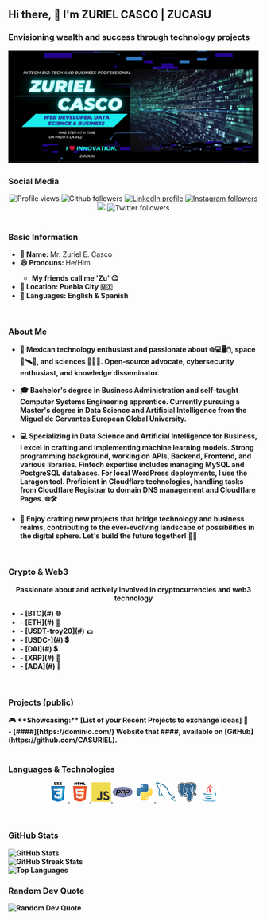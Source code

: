 ## Hi there, 👋 I'm ZURIEL CASCO | ZUCASU
### Envisioning wealth and success through technology projects
![Header](CASURIEL.png)

### Social Media
<div align="center">
  <img src="https://komarev.com/ghpvc/?username=CASURIELbb&color=blue&style=for-the-badge" alt="Profile views"/>
  <img src="https://img.shields.io/github/followers/CASURIEL?style=for-the-badge&logo=github&color=blue" alt="Github followers"/>
  <a href="https://www.linkedin.com/in/zuriel-casuriel/" target="_blank"><img src="https://img.shields.io/badge/-LinkedIn-%230077B5?style=for-the-badge&logo=linkedin&logoColor=white" alt="LinkedIn profile"/></a>
  <a href="https://www.instagram.com/ZUCASU" target="_blank">  <img src="https://img.shields.io/badge/Follow-%40ZUCASU-E4405F?style=for-the-badge&logo=instagram" alt="Instagram followers"/></a>
  <a href="mailto:zurielc.tecnologia@gmail.com"><img src="https://img.shields.io/badge/-Gmail-%23333?style=for-the-badge&logo=gmail&logoColor=white&color=red" target="_blank"></a>
  <img src="https://img.shields.io/twitter/follow/ZUCASU?style=for-the-badge&logo=twitter&color=blue" alt="Twitter followers"/>   
</div><br>

### Basic Information
<ul>
  <li><b>👤 Name:  </b> Mr. Zuriel E. Casco </li>
  <li><b>😄 Pronouns: </b>  He/Him </li>
  <ul><li><b> My friends call me 'Zu' 😊</li></ul>
  <li><b>📍 Location:  </b> Puebla City 🇲🇽 </li>
  <li><b>📣 Languages: </b>  English & Spanish </li>
</ul><br>

### About Me
<ul>
  <li><a>🌮 Mexican technology enthusiast and passionate about 🌐💻🖥️🖱️, space 🚀🛰️🌌, and sciences 🧪🔭🧬. Open-source advocate, cybersecurity enthusiast, and knowledge disseminator.</a></li><br>
  <li><a>🎓 Bachelor's degree in Business Administration and self-taught Computer Systems Engineering apprentice. Currently pursuing a Master's degree in Data Science and Artificial Intelligence from the Miguel de Cervantes European Global University. </a></li><br>
  <li><a>💻 Specializing in Data Science and Artificial Intelligence for Business, I excel in crafting and implementing machine learning models. Strong programming background, working on APIs, Backend, Frontend, and various libraries. Fintech expertise includes managing MySQL and PostgreSQL databases. For local WordPress deployments, I use the Laragon tool. Proficient in Cloudflare technologies, handling tasks from Cloudflare Registrar to domain DNS management and Cloudflare Pages. 🌐🛠️ </a></li><br>
  <li><a>🚀 Enjoy crafting new projects that bridge technology and business realms, contributing to the ever-evolving landscape of possibilities in the digital sphere. Let's build the future together! 🌟✨ </a></li>
</ul><br>

### Crypto & Web3
<div align="center">
  Passionate about and actively involved in cryptocurrencies and web3 technology
</div>
<div align="left">
  <ul> 
    <li><b>- [BTC](#) 🌐</b></li>
    <li><b>- [ETH](#) 💎</b></li>
    <li><b>- [USDT-troy20](#) 💵</b></li>
    <li><b>- [USDC-](#) 💲</b></li>
    <li><b>- [DAI](#) 💲</b></li>
    <li><b>- [XRP](#) 🌊</b></li>
    <li><b>- [ADA](#) 🚴</b></li>
  </ul>
</div><br>

### Projects (public)
<div align="left">
  🎮 **Showcasing:** [List of your Recent Projects to exchange ideas] 🚀
  <div>
    - [####](https://dominio.com/) Website that ####, available on [GitHub](https://github.com/CASURIEL).
  </div>
</div><br>

### Languages & Technologies
<div align="center">
  <a href="https://www.w3schools.com/css/" target="_blank"> <img src="https://raw.githubusercontent.com/devicons/devicon/master/icons/css3/css3-original-wordmark.svg" alt="css3" width="40" height="40"/> </a>
  <a href="https://www.w3.org/html/" target="_blank"> <img src="https://raw.githubusercontent.com/devicons/devicon/master/icons/html5/html5-original-wordmark.svg" alt="html5" width="40" height="40"/> </a>
  <a href="https://developer.mozilla.org/en-US/docs/Web/JavaScript" target="_blank"> <img src="https://raw.githubusercontent.com/devicons/devicon/master/icons/javascript/javascript-original.svg" alt="javascript" width="40" height="40"/> </a>
  <a href="https://www.php.net" target="_blank">  <img src="https://raw.githubusercontent.com/devicons/devicon/master/icons/php/php-original.svg" alt="php" width="40" height="40"/></a>
  <a href="https://www.python.org" target="_blank"> <img src="https://raw.githubusercontent.com/devicons/devicon/master/icons/python/python-original.svg" alt="python" width="40" height="40"/> </a>
  <a href="https://www.mysql.com" target="_blank">  <img src="https://raw.githubusercontent.com/devicons/devicon/master/icons/mysql/mysql-original.svg" alt="MySQL" width="40" height="40"/></a>
  <a href="https://www.postgresql.org" target="_blank">  <img src="https://raw.githubusercontent.com/devicons/devicon/master/icons/postgresql/postgresql-original.svg" alt="PostgreSQL" width="40" height="40"/></a>
  <a href="https://www.java.com/" target="_blank"> <img src="https://raw.githubusercontent.com/devicons/devicon/master/icons/java/java-original.svg" alt="java" width="40" height="40"/> </a></p>
</div><br>

### GitHub Stats
<img src="https://github-readme-stats.vercel.app/api?username=CASURIEL&theme=radical&hide_border=false&include_all_commits=false&count_private=false" alt="GitHub Stats"/><br/>
<img src="https://github-readme-streak-stats.herokuapp.com/?user=CASURIEL&theme=radical&hide_border=false" alt="GitHub Streak Stats"/><br/>
<img src="https://github-readme-stats.vercel.app/api/top-langs/?username=CASURIEL&theme=radical&hide_border=false&include_all_commits=false&count_private=false&layout=compact" alt="Top Languages"/><br/>

### Random Dev Quote
<img src="https://quotes-github-readme.vercel.app/api?type=horizontal&theme=radical" alt="Random Dev Quote"/>
